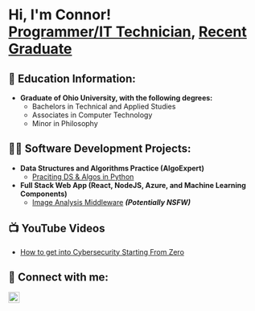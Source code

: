 <h1>Hi, I'm Connor! <br/><a href="https://github.com/ConnorBarber">Programmer/IT Technician</a>, <a href="https://www.linkedin.com/in/connor-barber-b259a0194/">Recent Graduate</a></h1>

<h2>📖 Education Information:</h2>

- <b>Graduate of Ohio University, with the following degrees:</b></br>
  - Bachelors in Technical and Applied Studies</br>
  - Associates in Computer Technology</br>
  - Minor in Philosophy
  
<h2>👨‍💻 Software Development Projects:</h2>

- <b>Data Structures and Algorithms Practice (AlgoExpert)</b>
  - [Praciting DS & Algos in Python](https://github.com/joshmadakor1/Algorithms-Practice)
- <b>Full Stack Web App (React, NodeJS, Azure, and Machine Learning Components)</b>
  - [Image Analysis Middleware](https://github.com/joshmadakor1/4chan-Image-Analysis-Middleware-C964) <b><i>(Potentially NSFW)</b></i>
  

<h2>📺 YouTube Videos</h2>

- [How to get into Cybersecurity Starting From Zero](https://www.youtube.com/watch?v=a83ASGn_V_s)

<h2> 🤳 Connect with me:</h2>

[<img align="left" alt="JoshMadakor | LinkedIn" width="22px" src="https://cdn.jsdelivr.net/npm/simple-icons@v3/icons/linkedin.svg" />][linkedin]

[linkedin]: https://linkedin.com/in/joshmadakor

<!--
**ConnorBarber/ConnorBarber** is a ✨ _special_ ✨ repository because its `README.md` (this file) appears on your GitHub profile.

Emoji List:

- 📖 Education Tab(Complete)
- 👨‍💻 Coding Section(WIP)
- 🔭 I’m currently working on ...
- 🌱 I’m currently learning ...
- 👯 I’m looking to collaborate on ...
- 🤔 I’m looking for help with ...
- 💬 Ask me about ...
- 📫 How to reach me: ...
- 😄 Pronouns: ...
- ⚡ Fun fact: ...
-->
